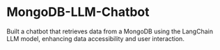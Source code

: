 # MongoDB-LLM-Chatbot
Built a chatbot that retrieves data from a MongoDB using the LangChain LLM model, enhancing data accessibility and user interaction.
